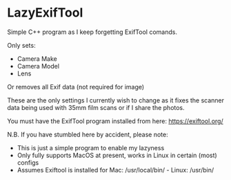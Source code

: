 # LazyExifTool
Simple C++ program as I keep forgetting ExifTool comands.

Only sets:

* Camera Make
* Camera Model
* Lens

Or removes all Exif data (not required for image)

These are the only settings I currently wish to change as it fixes the scanner data being used with 35mm film scans or if I share the photos.

You must have the ExifTool program installed from here: https://exiftool.org/

N.B. If you have stumbled here by accident, please note:
* This is just a simple program to enable my lazyness
* Only fully supports MacOS at present, works in Linux in certain (most) configs
* Assumes Exiftool is installed for Mac: /usr/local/bin/  - Linux: /usr/bin/